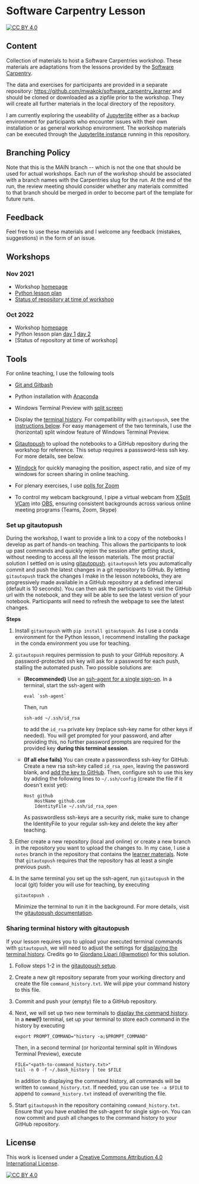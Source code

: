 # Software Carpentry Lesson

[![CC BY 4.0][cc-by-shield]][cc-by]

## Content
Collection of materials to host a Software Carpentries workshop. These materials are adaptations from the lessons provided by the [Software Carpentry](https://software-carpentry.org/lessons/).

The data and exercises for participants are provided in a separate repository: https://github.com/mwakok/software_carpentry_learner and should be cloned or downloaded as a zipfile prior to the workshop. They will create all further materials in the local directory of the repository.

I am currently exploring the useability of [Jupyterlite](https://jupyterlite.readthedocs.io/en/latest/) either as a backup environment for participants who encounter issues with their own installation or as general workshop environment. The workshop materials can be executed through the [Jupyterlite instance](https://mwakok.github.io/software_carpentries/lab/index.html) running in this repository.

## Branching Policy
Note that this is the MAIN branch -- which is not the one that should be used for actual workshops.  Each run of the workshop should be associated
with a branch names with the Carpentries slug for the run. At the end of the run, the review meeting should consider whether any materials committed to that branch should be merged in order to become part of the template for future runs.

## Feedback
Feel free to use these materials and I welcome any feedback (mistakes, suggestions) in the form of an issue.

## Workshops

### Nov 2021 

- Workshop [homepage](https://4turesearchdata-carpentries.github.io/2021-11-15-tudelft-online/)
- [Python lesson plan](/lesson_plans/2021_11_15_Python.md)
- [Status of repository at time of workshop](https://github.com/mwakok/software_carpentries/tree/0.0.1)

### Oct 2022

- Workshop [homepage](https://4turesearchdata-carpentries.github.io/2022-10-17-tudelft-online/)
- Python lesson plan [day 1](/lesson_plans/2022_10_17_Python1.md) [day 2](/lesson_plans/2022_10_18_Python2.md)
- [Status of repository at time of workshop]

## Tools
For online teaching, I use the following tools

- [Git and Gitbash](https://gitforwindows.org/)

- Python installation with [Anaconda](https://www.anaconda.com/products/distribution#download-section)

- Windows Terminal Preview with [split screen](https://endjin.com/blog/2020/05/5-tips-for-an-awesome-windows-terminal-experience) 

- Display the [terminal history](https://github.com/4TUResearchData-Carpentries/documentation/blob/master/command-history.md). For compatibility with `gitautopush`, see the [instructions below](#sharing-terminal-history-with-gitautopush). For easy management of the two terminals, I use the (horizontal) split window feature of Windows Terminal Preview.

- [Gitautopush](https://pypi.org/project/gitautopush/) to upload the notebooks to a GitHub repository during the workshop for reference. This setup requires a passsword-less ssh key. For more details, see below.

- [Windock](https://www.ivanyu.ca/windock) for quickly managing the position, aspect ratio, and size of my windows for screen sharing in online teaching. 

- For plenary exercises, I use [polls for Zoom](https://www.howtogeek.com/674907/how-to-create-polls-in-zoom-meetings/)

- To control my webcam background, I pipe a virtual webcam from [XSplit VCam](https://www.xsplit.com/vcam) into [OBS](https://obsproject.com/), ensuring consistent backgrounds across various online meeting programs (Teams, Zoom, Skype) 

### Set up gitautopush
During the workshop, I want to provide a link to a copy of the notebooks I develop as part of hands-on teaching. This allows the participants to look up past commands and quickly rejoin the session after getting stuck, without needing to access all the lesson materials. The most practial solution I settled on is using [gitautopush](https://pypi.org/project/gitautopush/). `gitautopush` lets you automatically commit and push the latest changes in a git repository to GitHub. By letting `gitautopush` track the changes I make in the lesson notebooks, they are progressively made available in a GitHub repository at a defined interval (default is 10 seconds). You can then ask the participants to visit the GitHub url with the notebook, and they will be able to see the latest version of your notebook. Participants will need to refresh the webpage to see the latest changes.

**Steps**
1. Install `gitautopush` with `pip install gitautopush`. As I use a conda environment for the Python lesson, I recommend installing the package in the conda environment you use for teaching.

2. `gitautopush` requires permission to push to your GitHub repository. A password-protected ssh key will ask for a password for each push, stalling the automated push. Two possible solutions are:

    - **(Recommended)** Use an [ssh-agent for a single sign-on](https://www.ssh.com/academy/ssh/agent). In a terminal, start the ssh-agent with

        ```
        eval `ssh-agent` 
        ``` 

        Then, run 
        
        ```
        ssh-add ~/.ssh/id_rsa
        ``` 

        to add the `id_rsa` private key (replace ssh-key name for other keys if needed). You will get prompted for your password, and after providing this, no further password prompts are required for the provided key **during this terminal session**.

    - **(If all else fails)** You can create a passwordless ssh-key for GitHub. Create a new rsa ssh-key called `id_rsa_open`, leaving the password blank, and [add the key to GitHub](https://docs.github.com/en/authentication/connecting-to-github-with-ssh/adding-a-new-ssh-key-to-your-github-account). Then, configure ssh to use this key by adding the following lines to `~/.ssh/config` (create the file if it doesn't exist yet):

        ```
        Host github
            HostName github.com
            IdentityFile ~/.ssh/id_rsa_open
        ```

        As passwordless ssh-keys are a security risk, make sure to change the IdentityFile to your regular ssh-key and delete the key after teaching.

3. Either create a new repository (local and online) or create a new branch in the repository you want to upload the changes to. In my case, I use a `notes` branch in the repository that contains the [learner materials](https://github.com/mwakok/software_carpentry_learner). Note that `gitautopush` requires that the repository has at least a single previous push. 

4. In the same terminal you set up the ssh-agent, run `gitautopush` in the local (git) folder you will use for teaching, by executing  

    ```
    gitautopush .
    ```
    Minimize the terminal to run it in the background. For more details, visit the [gitautopush documentation](https://github.com/choldgraf/gitautopush).


### Sharing terminal history with gitautopush
If your lesson requires you to upload your executed terminal commands with `gitautopush`, we will need to adjust the settings for [displaying the terminal history](https://github.com/4TUResearchData-Carpentries/documentation/blob/master/command-history.md). Credits go to [Giordano Lipari (@wmotion)](https://github.com/wmotion) for this solution.

1. Follow steps 1-2 in the [gitautopush setup](#set-up-gitautopush).
2. Create a new git repository separate from your working directory and create the file `command_history.txt`. We will pipe your command history to this file.
3. Commit and push your (empty) file to a GitHub repository.
4. Next, we will set up two new terminals to [display the command history](https://github.com/4TUResearchData-Carpentries/documentation/blob/master/command-history.md). In a **new(!)** terminal, set up your terminal to store each command in the history by executing

    ```{bash}
    export PROMPT_COMMAND="history -a;$PROMPT_COMMAND"
    ```

    Then, in a second terminal (or horizontal terminal split in Windows Terminal Preview), execute

    ```    
    FILE="<path-to-command_history.txt>"
    tail -n 0 -f ~/.bash_history | tee $FILE
    ```

    In addition to displaying the command history, all commands will be written to `command_history.txt`. If needed, you can use `tee -a $FILE` to append to `command_history.txt` instead of overwriting the file. 

5. Start `gitautopush` in the repository containing `command_history.txt`. Ensure that you have enabled the ssh-agent for single sign-on. You can now commit and push all changes to the command history to your GitHub repository.

## License
This work is licensed under a
[Creative Commons Attribution 4.0 International License][cc-by].

[![CC BY 4.0][cc-by-image]][cc-by]

[cc-by]: http://creativecommons.org/licenses/by/4.0/
[cc-by-image]: https://i.creativecommons.org/l/by/4.0/88x31.png
[cc-by-shield]: https://img.shields.io/badge/License-CC%20BY%204.0-lightgrey.svg

